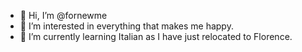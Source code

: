 - 👋 Hi, I’m @fornewme
- 👀 I’m interested in everything that makes me happy.
- 🌱 I’m currently learning Italian as I have just relocated to Florence. 
<!---
fornewme/fornewme is a ✨ special ✨ repository because its `README.md` (this file) appears on your GitHub profile.
You can click the Preview link to take a look at your changes.
--->

